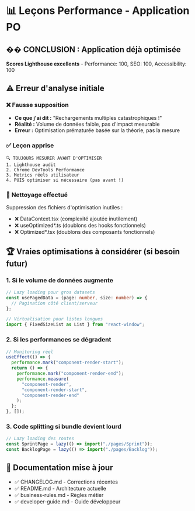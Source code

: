 # 📊 Leçons Performance - Application PO

## �� **CONCLUSION : Application déjà optimisée**

**Scores Lighthouse excellents** - Performance: 100, SEO: 100, Accessibility: 100

## ⚠️ **Erreur d'analyse initiale**

### ❌ **Fausse supposition**

- **Ce que j'ai dit :** "Rechargements multiples catastrophiques !"
- **Réalité :** Volume de données faible, pas d'impact mesurable
- **Erreur :** Optimisation prématurée basée sur la théorie, pas la mesure

### ✅ **Leçon apprise**

```
🔍 TOUJOURS MESURER AVANT D'OPTIMISER
1. Lighthouse audit
2. Chrome DevTools Performance
3. Metrics réels utilisateur
4. PUIS optimiser si nécessaire (pas avant !)
```

### 🧹 **Nettoyage effectué**

Suppression des fichiers d'optimisation inutiles :

- ❌ DataContext.tsx (complexité ajoutée inutilement)
- ❌ useOptimized\*.ts (doublons des hooks fonctionnels)
- ❌ Optimized\*.tsx (doublons des composants fonctionnels)

## 🏆 **Vraies optimisations à considérer (si besoin futur)**

### 1. **Si le volume de données augmente**

```typescript
// Lazy loading pour gros datasets
const usePagedData = (page: number, size: number) => {
  // Pagination côté client/serveur
};

// Virtualisation pour listes longues
import { FixedSizeList as List } from "react-window";
```

### 2. **Si les performances se dégradent**

```typescript
// Monitoring réel
useEffect(() => {
  performance.mark("component-render-start");
  return () => {
    performance.mark("component-render-end");
    performance.measure(
      "component-render",
      "component-render-start",
      "component-render-end"
    );
  };
}, []);
```

### 3. **Code splitting si bundle devient lourd**

```typescript
// Lazy loading des routes
const SprintPage = lazy(() => import("./pages/Sprint"));
const BacklogPage = lazy(() => import("./pages/Backlog"));
```

## 📝 **Documentation mise à jour**

- ✅ CHANGELOG.md - Corrections récentes
- ✅ README.md - Architecture actuelle
- ✅ business-rules.md - Règles métier
- ✅ developer-guide.md - Guide développeur

